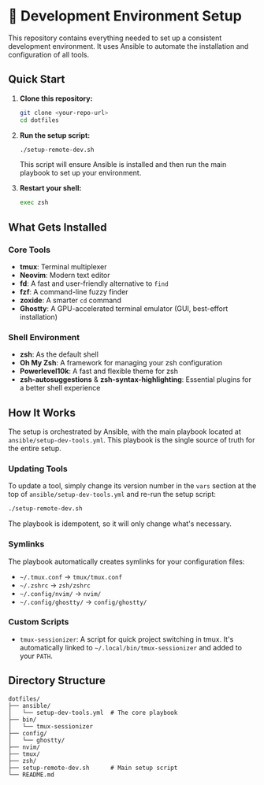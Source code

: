 
# 🚀 Development Environment Setup

This repository contains everything needed to set up a consistent development environment. It uses Ansible to automate the installation and configuration of all tools.

## Quick Start

1.  **Clone this repository:**
    ```bash
    git clone <your-repo-url>
    cd dotfiles
    ```

2.  **Run the setup script:**
    ```bash
    ./setup-remote-dev.sh
    ```
    This script will ensure Ansible is installed and then run the main playbook to set up your environment.

3.  **Restart your shell:**
    ```bash
    exec zsh
    ```

## What Gets Installed

### Core Tools
*   **tmux**: Terminal multiplexer
*   **Neovim**: Modern text editor
*   **fd**: A fast and user-friendly alternative to `find`
*   **fzf**: A command-line fuzzy finder
*   **zoxide**: A smarter `cd` command
*   **Ghostty**: A GPU-accelerated terminal emulator (GUI, best-effort installation)

### Shell Environment
*   **zsh**: As the default shell
*   **Oh My Zsh**: A framework for managing your zsh configuration
*   **Powerlevel10k**: A fast and flexible theme for zsh
*   **zsh-autosuggestions** & **zsh-syntax-highlighting**: Essential plugins for a better shell experience

## How It Works

The setup is orchestrated by Ansible, with the main playbook located at `ansible/setup-dev-tools.yml`. This playbook is the single source of truth for the entire setup.

### Updating Tools

To update a tool, simply change its version number in the `vars` section at the top of `ansible/setup-dev-tools.yml` and re-run the setup script:

```bash
./setup-remote-dev.sh
```

The playbook is idempotent, so it will only change what's necessary.

### Symlinks

The playbook automatically creates symlinks for your configuration files:
- `~/.tmux.conf` → `tmux/tmux.conf`
- `~/.zshrc` → `zsh/zshrc`
- `~/.config/nvim/` → `nvim/`
- `~/.config/ghostty/` → `config/ghostty/`

### Custom Scripts

-   `tmux-sessionizer`: A script for quick project switching in tmux. It's automatically linked to `~/.local/bin/tmux-sessionizer` and added to your `PATH`.

## Directory Structure

```
dotfiles/
├── ansible/
│   └── setup-dev-tools.yml  # The core playbook
├── bin/
│   └── tmux-sessionizer
├── config/
│   └── ghostty/
├── nvim/
├── tmux/
├── zsh/
├── setup-remote-dev.sh      # Main setup script
└── README.md
```
